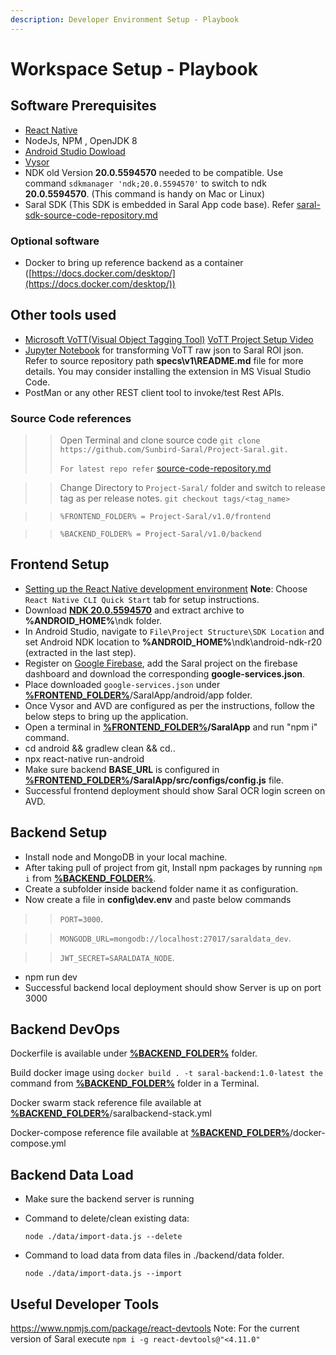 ```yaml
---
description: Developer Environment Setup - Playbook
---
```


# Workspace Setup - Playbook

## Software Prerequisites

* [React Native](https://reactnative.dev)
* NodeJs, NPM , OpenJDK 8
* [Android Studio Dowload](https://developer.android.com/studio)
* [Vysor](https://www.vysor.io/download)
* NDK old Version **20.0.5594570** needed to be compatible. Use command `sdkmanager 'ndk;20.0.5594570'` to switch to ndk **20.0.5594570**. (This command is handy on Mac or Linux)
* Saral SDK (This SDK is embedded in Saral App code base).                                                           Refer  [saral-sdk-source-code-repository.md](../engage/saral-sdk-source-code-repository.md "mention")

### Optional software

* Docker to bring up reference backend as a container ([https://docs.docker.com/desktop/](https://docs.docker.com/desktop/))

## Other tools used

* [Microsoft VoTT(Visual Object Tagging Tool)](https://github.com/microsoft/VoTT)  [VoTT Project Setup Video](https://www.youtube.com/watch?v=uXxE4Sas3uQ)
* [Jupyter Notebook](https://jupyter.org) for transforming VoTT raw json to Saral ROI json. Refer to source repository path **specs\v1\README.md** file for more details. You may consider installing the extension in MS Visual Studio Code.
* PostMan or any other REST client tool to invoke/test Rest APIs.

### Source Code references

> > Open Terminal and clone source code `git clone https://github.com/Sunbird-Saral/Project-Saral.git.`
> >
> > `For latest repo refer` [source-code-repository.md](../engage/source-code-repository.md "mention")

> > Change Directory to `Project-Saral/` folder and switch to release tag as per release notes. `git checkout tags/<tag_name>`

> > `%FRONTEND_FOLDER% = Project-Saral/v1.0/frontend`

> > `%BACKEND_FOLDER% = Project-Saral/v1.0/backend`

## Frontend Setup

* [Setting up the React Native development environment](https://reactnative.dev/docs/environment-setup)  **Note**: Choose `React Native CLI Quick Start` tab for setup instructions.
* Download [**NDK 20.0.5594570**](https://androidsdkoffline.blogspot.com/p/android-ndk-side-by-side-direct-download.html) and extract archive to **%ANDROID\_HOME%**\ndk folder.
* In Android Studio, navigate to `File\Project Structure\SDK Location` and set Android NDK location to **%ANDROID\_HOME%**\ndk\android-ndk-r20 (extracted in the last step).
* Register on [Google Firebase](https://firebase.google.com), add the Saral project on the firebase dashboard and download the corresponding **google-services.json**.
* Place downloaded `google-services.json` under [**%FRONTEND\_FOLDER%**](workspace-setup-playbook.md#source-code-references)/SaralApp/android/app folder.
* Once Vysor and AVD are configured as per the instructions, follow the below steps to bring up the application.
* Open a terminal in [**%FRONTEND\_FOLDER%**](workspace-setup-playbook.md#source-code-references)**/SaralApp** and run "npm i" command.
* cd android && gradlew clean && cd..
* npx react-native run-android
* Make sure backend **BASE\_URL** is configured in [**%FRONTEND\_FOLDER%**](workspace-setup-playbook.md#source-code-references)**/SaralApp/src/configs/config.js** file.
* Successful frontend deployment should show Saral OCR login screen on AVD.

## Backend Setup

* Install node and MongoDB in your local machine.
* After taking pull of project from git, Install npm packages by running `npm i` from [**%BACKEND\_FOLDER%**](workspace-setup-playbook.md#source-code-references).
* Create a subfolder inside backend folder name it as configuration.
* Now create a file in **config\dev.env** and paste below commands

> > `PORT=3000`.

> > `MONGODB_URL=mongodb://localhost:27017/saraldata_dev`.

> > `JWT_SECRET=SARALDATA_NODE`.

* npm run dev
* Successful backend local deployment should show Server is up on port 3000

## Backend DevOps

Dockerfile is available under [**%BACKEND\_FOLDER%**](workspace-setup-playbook.md#source-code-references) folder.

Build docker image using `docker build . -t saral-backend:1.0-latest the` command from [**%BACKEND\_FOLDER%**](workspace-setup-playbook.md#source-code-references) folder in a Terminal.

Docker swarm stack reference file available at [**%BACKEND\_FOLDER%**](workspace-setup-playbook.md#source-code-references)/saralbackend-stack.yml

Docker-compose reference file available at [**%BACKEND\_FOLDER%**](workspace-setup-playbook.md#source-code-references)/docker-compose.yml

## Backend Data Load

* Make sure the backend server is running
*   Command to delete/clean existing data:

    `node ./data/import-data.js --delete`
*   Command to load data from data files in ./backend/data folder.

    `node ./data/import-data.js --import`

## Useful Developer Tools

https://www.npmjs.com/package/react-devtools Note: For the current version of Saral execute `npm i -g react-devtools@"<4.11.0"`
